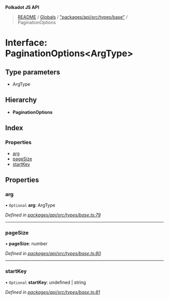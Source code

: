 **Polkadot JS API**

> [README](../README.md) / [Globals](../globals.md) / ["packages/api/src/types/base"](../modules/_packages_api_src_types_base_.md) / PaginationOptions

# Interface: PaginationOptions\<**ArgType**>

## Type parameters

* ArgType

## Hierarchy

* **PaginationOptions**

## Index

### Properties

* [arg](_packages_api_src_types_base_.paginationoptions.md#arg)
* [pageSize](_packages_api_src_types_base_.paginationoptions.md#pagesize)
* [startKey](_packages_api_src_types_base_.paginationoptions.md#startkey)

## Properties

### arg

• `Optional` **arg**: ArgType

*Defined in [packages/api/src/types/base.ts:79](https://github.com/polkadot-js/api/blob/c6bc664f8/packages/api/src/types/base.ts#L79)*

___

### pageSize

•  **pageSize**: number

*Defined in [packages/api/src/types/base.ts:80](https://github.com/polkadot-js/api/blob/c6bc664f8/packages/api/src/types/base.ts#L80)*

___

### startKey

• `Optional` **startKey**: undefined \| string

*Defined in [packages/api/src/types/base.ts:81](https://github.com/polkadot-js/api/blob/c6bc664f8/packages/api/src/types/base.ts#L81)*
